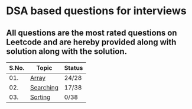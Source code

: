 # DSA based questions for interviews
## All questions are the most rated questions on Leetcode and are hereby provided along with solution along with the solution.


| S.No. | Topic | Status |
|---|--------------|-----|
|01. | [Array](/Arrays) | 24/28 |
|02. | [Searching](/Searching)|17/38|
|03. | [Sorting](/Sorting)|0/38|
